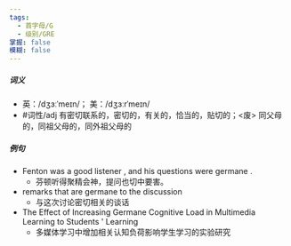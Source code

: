 ```yaml
---
tags:
  - 首字母/G
  - 级别/GRE
掌握: false
模糊: false
---
```

##### 词义
- 英：/dʒɜːˈmeɪn/； 美：/dʒɜːrˈmeɪn/
- #词性/adj  有密切联系的，密切的，有关的，恰当的，贴切的；<废> 同父母的，同祖父母的，同外祖父母的
##### 例句
- Fenton was a good listener , and his questions were germane .
	- 芬顿听得聚精会神，提问也切中要害。
- remarks that are germane to the discussion
	- 与这次讨论密切相关的谈话
- The Effect of Increasing Germane Cognitive Load in Multimedia Learning to Students ' Learning
	- 多媒体学习中增加相关认知负荷影响学生学习的实验研究
